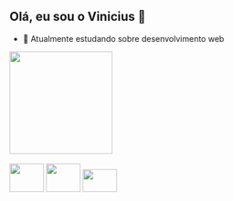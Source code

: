 ## Olá, eu sou o Vinicius 👋

- 🌱 Atualmente estudando sobre desenvolvimento web 

<a href="https://github.com/anuraghazra/github-readme-stats">
  <img height=180em align="center" src="https://github-readme-stats.vercel.app/api?username=viniciusfrsantos2&show_icons=true&theme=dark" />
</a>
<!-- <a href="https://github.com/anuraghazra/convoychat">
  <img height=180em align="center" src="https://github-readme-stats.vercel.app/api/top-langs?username=viniciusfrsantos2&theme=dark&layout=compact&langs_count=8&card_width=400" />
</a> -->

<div>
  <br>
  <img height=50 width=60 src="https://cdn.jsdelivr.net/gh/devicons/devicon@latest/icons/html5/html5-original-wordmark.svg" />
  <img height=50 width=60 src="https://cdn.jsdelivr.net/gh/devicons/devicon@latest/icons/css3/css3-original-wordmark.svg" />  
  <img height=40 width=60 src="https://cdn.jsdelivr.net/gh/devicons/devicon@latest/icons/javascript/javascript-original.svg" />       
</div>

          
          

